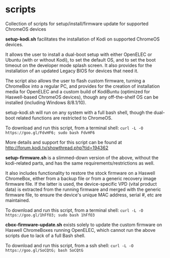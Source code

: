 # scripts
Collection of scripts for setup/install/firmware update for supported ChromeOS devices

**setup-kodi.sh** facilitates the installation of Kodi on supported ChromeOS devices.

It allows the user to install a dual-boot setup with either OpenELEC or Ubuntu
(with or without Kodi), to set the default OS, and to set the boot timeout on the 
developer mode splash screen.  It also provides for the installation of an updated
Legacy BIOS for devices that need it.

The script also allows the user to flash custom firmware, turning a ChromeBox into a regular PC,
and provides for the creation of installation media for OpenELEC and a custom build of
KodiBuntu (optimized for Haswell-based ChromeOS devices), though any off-the-shelf OS can be
installed (including Windows 8/8.1/10).

setup-kodi.sh will run on any system with a full bash shell, though the dual-boot related functions 
are restricted to ChromeOS.  

To download and run this script, from a terminal shell: `curl -L -O https://goo.gl/FdvHF6; sudo bash FdvHF6`

More details and support for this script can be found at http://forum.kodi.tv/showthread.php?tid=194362


**setup-firmware.sh** is a slimmed-down version of the above, without the kodi-related parts, and has
the same requirements/restrictions as well.  

It also includes functionality to restore the stock firmware on a Haswell ChromeBox, either 
from a backup file or from a generic recovery image firmware file.  If the latter is used, the 
device-specific VPD (vital product data) is extracted from the running firmware and merged with 
the generic firmware file, to ensure the device's unique MAC address, serial #, etc are maintained. 

To download and run this script, from a terminal shell: `curl -L -O https://goo.gl/1hFfO3; sudo bash 1hFfO3`

**cbox-firmware-update.sh** exists solely to update the custom firmware on Haswell ChromeBoxes running
OpenELEC, which cannot run the above scripts due to lack of a full Bash shell.

To download and run this script, from a ssh shell: `curl -L -O https://goo.gl/SoCQtG; bash SoCQtG`
